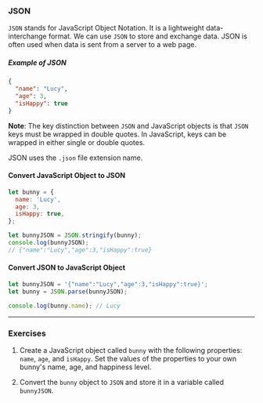 ### JSON

`JSON` stands for JavaScript Object Notation. It is a lightweight data-interchange format. We can use `JSON` to store and exchange data. JSON is often used when data is sent from a server to a web page.

##### Example of JSON

```json
{
  "name": "Lucy",
  "age": 3,
  "isHappy": true
}
```

**Note**: The key distinction between `JSON` and JavaScript objects is that `JSON` keys must be wrapped in double quotes. In JavaScript, keys can be wrapped in either single or double quotes.

JSON uses the `.json` file extension name.

#### Convert JavaScript Object to JSON

```javascript
let bunny = {
  name: 'Lucy',
  age: 3,
  isHappy: true,
};

let bunnyJSON = JSON.stringify(bunny);
console.log(bunnyJSON);
// {"name":"Lucy","age":3,"isHappy":true}
```

#### Convert JSON to JavaScript Object

```javascript
let bunnyJSON = '{"name":"Lucy","age":3,"isHappy":true}';
let bunny = JSON.parse(bunnyJSON);

console.log(bunny.name); // Lucy
```

---

### Exercises

1. Create a JavaScript object called `bunny` with the following properties: `name`, `age`, and `isHappy`. Set the values of the properties to your own bunny's name, age, and happiness level.

2. Convert the `bunny` object to `JSON` and store it in a variable called `bunnyJSON`.
